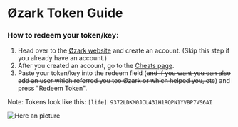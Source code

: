 # Øzark Token Guide

### How to redeem your token/key:
1. Head over to the [Øzark website](https://ozark.gg/) and create an account. (Skip this step if you already have an account.)
2. After you created an account, go to the [Cheats page](https://ozark.gg/cheats.php).
3. Paste your token/key into the redeem field (~~and if you want you can also add an user which referred you too Øzark or which helped you, etc~~) and press "Redeem Token".

Note: Tokens look like this: `[life] 9372LDKM0JCU431H1RQPN1YVBP7VS6AI`

![Here an picture](https://media.discordapp.net/attachments/694921168133685298/787989887067619328/unknown.png)
